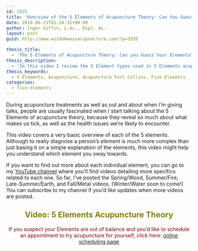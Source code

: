 ```yaml
---
id: 1935
title: 'Overview of the 5 Elements of Acupuncture Theory: Can You Guess Your Elemental Type?'
date: 2018-06-21T01:24:32+00:00
author: Inger Giffin, L.Ac., Dipl. Ac.
layout: post
guid: http://www.wisdomwaysacupuncture.com/?p=1935

thesis_title:
  - 'The 5 Elements of Acupuncture Theory: Can you Guess Your Elemental Type?'
thesis_description:
  - 'In this video I review the 5 Element types used in 5 Elements acupuncture, and by the end you might have some guesses for what type you might be! '
thesis_keywords:
  - 5 Elements, Acupuncture, Acupuncture Fort Collins, Five Elements
categories:
  - five-elements
---
```

During acupuncture treatments as well as out and about when I&#8217;m giving talks, people are usually fascinated when I start talking about the 5 Elements of acupuncture theory, because they reveal so much about what makes us tick, as well as the health issues we&#8217;re likely to encounter.

This video covers a very basic overview of each of the 5 elements. Although to really diagnose a person&#8217;s element is much more complex than just basing it on a simple explanation of the elements, this video might help you understand which element you sway towards.

If you want to find out more about each individual element, you can go to my <a title="Wisdom Ways Acupuncture YouTube channel" href="https://www.youtube.com/channel/UCvh0Z-0SVq60rqRQ1qMmkkA" target="_blank" rel="noopener">YouTube channel</a> where you&#8217;ll find videos detailing more specifics related to each one. So far, I&#8217;ve posted the Spring/Wood, Summer/Fire, Late-Summer/Earth, and Fall/Metal videos. (Winter/Water soon to come!) You can subscribe to my channel if you&#8217;d like updates when more videos are posted.

<h2 style="text-align: center;">
  <span style="color: #808000;">Video: 5 Elements Acupuncture Theory</span>
</h2>



<p style="text-align: center;">
  <span style="color: #800000;">If you suspect your Elements are out of balance and you&#8217;d like to schedule an appointment to try acupuncture for yourself, click here:</span> <a title="Online Acupuncture Scheduling" href="http://www.wisdomwaysacupuncture.com/acupuncture-appointment-scheduling/">online scheduling page</a>
</p>